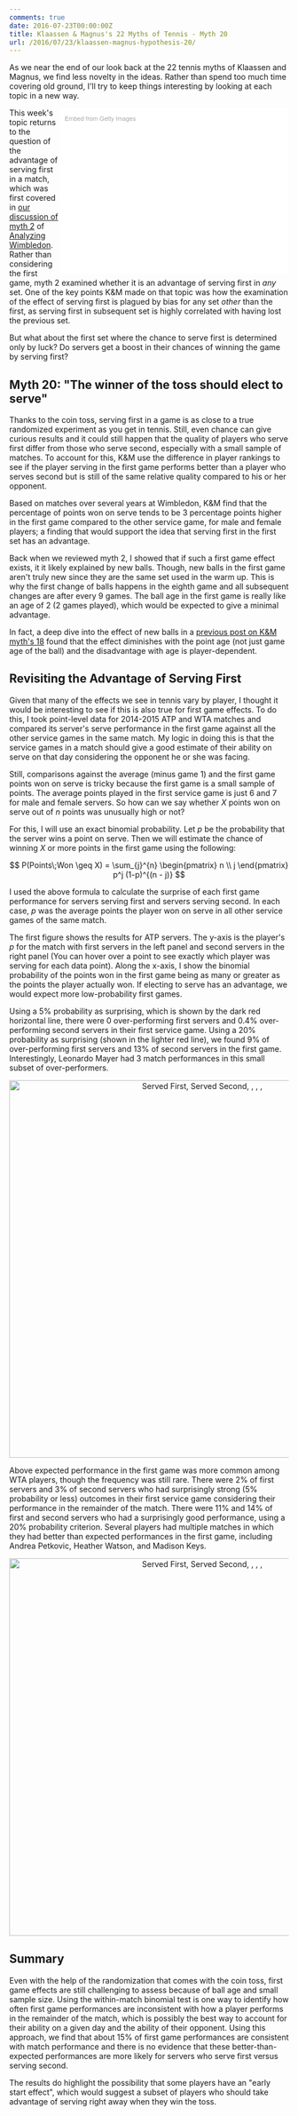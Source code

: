 ```yaml
---
comments: true
date: 2016-07-23T00:00:00Z
title: Klaassen & Magnus's 22 Myths of Tennis - Myth 20
url: /2016/07/23/klaassen-magnus-hypothesis-20/
---
```


As we near the end of our look back at the 22 tennis myths of Klaassen and Magnus, we find less novelty in the ideas. Rather than spend too much time covering old ground, I'll try to keep things interesting by looking at each topic in a new way.

<!--more-->

<div class="getty embed image" style="background-color:#fff;display:inline-block;font-family:'Helvetica Neue',Helvetica,Arial,sans-serif;color:#a7a7a7;font-size:11px;width:100%;max-width:394px;float:right;padding:2%;"><div style="padding:0;margin:0;text-align:left;"><a href="http://www.gettyimages.com/detail/539859106" target="_blank" style="color:#a7a7a7;text-decoration:none;font-weight:normal !important;border:none;display:inline-block;">Embed from Getty Images</a></div><div style="overflow:hidden;position:relative;height:0;padding:66.666667% 0 0 0;width:80%;"><iframe src="//embed.gettyimages.com/embed/539859106?et=PS__D9hbS9drCwXggRe-eg&viewMoreLink=off&sig=GhZrPDIBfGFb2oZMFUwA__60mdAc6bMeTkGV1waDULI=&caption=true" width="494" height="296" scrolling="no" frameborder="0" style="display:inline-block;position:absolute;top:0;left:0;width:100%;height:100%;margin:0;"></iframe></div><p style="margin:0;"></p></div>

This week's topic returns to the question of the advantage of serving first in a match, which was first covered in [our discussion of myth 2](http://127.0.0.1:4000/2016/02/24/Klaassen-Magnus-Hypothesis2/) of [Analyzing Wimbledon](https://global.oup.com/academic/product/analyzing-wimbledon-9780199355952?cc=us&lang=en&#). Rather than considering the first game, myth 2 examined whether it is an advantage of serving first in _any_ set. One of the key points K&M made on that topic was how the examination of the effect of serving first is plagued by bias for any set _other_ than the first, as serving first in subsequent set is highly correlated with having lost the previous set. 

But what about the first set where the chance to serve first is determined only by luck? Do servers get a boost in their chances of winning the game by serving first?

## Myth 20: "The winner of the toss should elect to serve"


Thanks to the coin toss, serving first in a game is as close to a true randomized experiment as you get in tennis. Still, even chance can give curious results and it could still happen that the quality of players who serve first differ from those who serve second, especially with a small sample of matches. To account for this, K&M use the difference in player rankings to see if the player serving in the first game performs better than a player who serves second but is still of the same relative quality compared to his or her opponent.

Based on matches over several years at Wimbledon, K&M find that the percentage of points won on serve tends to be 3 percentage points higher in the first game compared to the other service game, for male and female players; a finding that would support the idea that serving first in the first set has an advantage. 

Back when we reviewed myth 2, I showed that if such a first game effect exists, it it likely explained by new balls. Though, new balls in the first game aren't truly new since they are the same set used in the warm up. This is why the first change of balls happens in the eighth game and all subsequent changes are after every 9 games. The ball age in the first game is really like an age of 2 (2 games played), which would be expected to give a minimal advantage. 

In fact, a deep dive into the effect of new balls in a [previous post on K&M myth's 18](http://127.0.0.1:4000/2016/07/08/Klaassen-Magnus-Hypothesis-18/) found that the effect diminishes with the point age (not just game age of the ball) and the disadvantage with age is player-dependent.

## Revisiting the Advantage of Serving First

Given that many of the effects we see in tennis vary by player, I thought it would be interesting to see if this is also true for first game effects. To do this, I took point-level data for 2014-2015 ATP and WTA matches and compared its server's serve performance in the first game against all the other service games in the same match. My logic in doing this is that the service games in a match should give a good estimate of their ability on serve on that day considering the opponent he or she was facing. 

Still, comparisons against the average (minus game 1) and the first game points won on serve is tricky because the first game is a small sample of points. The average points played in the first service game is just 6 and 7 for male and female servers. So how can we say whether $X$ points won on serve out of $n$ points was unusually high or not?

For this, I will use an exact binomial probability. Let $p$ be the probability that the server wins a point on serve. Then we will estimate the chance of winning $X$ or more points in the first game using the following:

$$
P(Points\;Won \geq X) = \sum_{j}^{n} \begin{pmatrix} n \\ j \end{pmatrix} p^j (1-p)^{(n - j)}
$$


I used the above formula to calculate the surprise of each first game performance for servers serving first and servers serving second. In each case, $p$ was the average points the player won on serve in all other service games of the same match.

The first figure shows the results for ATP servers. The y-axis is the player's $p$ for the match with first servers in the left panel and second servers in the right panel (You can hover over a point to see exactly which player was serving for each data point). Along the x-axis, I show the binomial probability of the points won in the first game being as many or greater as the points the player actually won. If electing to serve has an advantage, we would expect more low-probability first games.

Using a 5% probability as surprising, which is shown by the dark red horizontal line, there were 0 over-performing first servers and 0.4% over-performing second servers in their first service game. Using a 20% probability as surprising (shown in the lighter red line), we found 9% of over-performing first servers and 13% of second servers in the first game. Interestingly, Leonardo Mayer had 3 match performances in this small subset of over-performers. 

<div>
    <a href="https://plot.ly/~on-the-t/861/" target="_blank" title="Served First, Served Second, , , , " style="display: block; text-align: center;"><img src="https://plot.ly/~on-the-t/861.png" alt="Served First, Served Second, , , , " style="max-width: 100%;width: 680px;"  width="680" onerror="this.onerror=null;this.src='https://plot.ly/404.png';" /></a>
    <script data-plotly="on-the-t:861"  src="https://plot.ly/embed.js" async></script>
</div>

Above expected performance in the first game was more common among WTA players, though the frequency was still rare. There were 2% of first servers and 3% of second servers who had surprisingly strong (5% probability or less) outcomes in their first service game considering their performance in the remainder of the match. There were 11% and 14% of first and second servers who had a surprisingly good performance, using a 20% probability criterion. Several players had multiple matches in which they had better than expected performances in the first game, including Andrea Petkovic, Heather Watson, and Madison Keys.


<div>
    <a href="https://plot.ly/~on-the-t/864/" target="_blank" title="Served First, Served Second, , , , " style="display: block; text-align: center;"><img src="https://plot.ly/~on-the-t/864.png" alt="Served First, Served Second, , , , " style="max-width: 100%;width: 680px;"  width="680" onerror="this.onerror=null;this.src='https://plot.ly/404.png';" /></a>
    <script data-plotly="on-the-t:864"  src="https://plot.ly/embed.js" async></script>
</div>


## Summary

Even with the help of the randomization that comes with the coin toss, first game effects are still challenging to assess because of ball age and small sample size. Using the within-match binomial test is one way to identify how often first game performances are inconsistent with how a player performs in the remainder of the match, which is possibly the best way to account for their ability on a given day and the ability of their opponent. Using this approach, we find that about 15% of first game performances are consistent with match performance and there is no evidence that these better-than-expected performances are more likely for servers who serve first versus serving second.

The results do highlight the possibility that some players have an "early start effect", which would suggest a subset of players who should take advantage of serving right away when they win the toss. 

